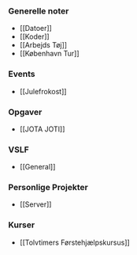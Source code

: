 ### Generelle noter
- [[Datoer]]
- [[Koder]]
- [[Arbejds Tøj]]
- [[København Tur]]
### Events
- [[Julefrokost]]

### Opgaver
- [[JOTA JOTI]]

### VSLF
- [[General]]

### Personlige Projekter
- [[Server]]

### Kurser
- [[Tolvtimers Førstehjælpskursus]]